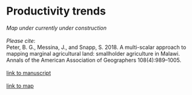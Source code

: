 # Productivity trends

<i>Map under currently under construction</i>
<br>
<br>
<i>Please cite</i>:
<br>
Peter, B. G., Messina, J., and Snapp, S. 2018. A multi-scalar approach to mapping marginal agricultural land: smallholder agriculture in Malawi. Annals of the American Association of Geographers 108(4):989–1005.
<br>
<br>
<a href = "https://www.tandfonline.com/doi/abs/10.1080/24694452.2017.1403877?journalCode=raag21">link to manuscript</a>
<br>
<br>
<a href = "https://cartoscience.github.io/productivity-trends/">link to map</a>
